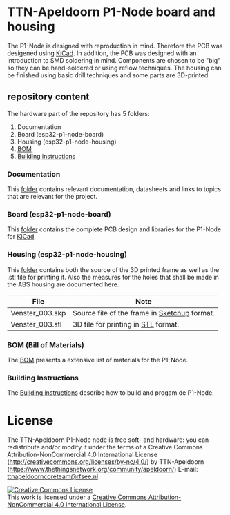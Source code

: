 # TTN-Apeldoorn P1-Node board and housing
The P1-Node is designed with reproduction in mind. Therefore the PCB was desigened using <a href="https://kicad-pcb.org/" target="_blank">KiCad</a>. In addition, the PCB was designed with an introduction to SMD soldering in mind. Components are chosen to be "big" so they can be hand-soldered or using reflow techniques. The housing can be finished using basic drill techniques and some parts are 3D-printed.

## repository content
The hardware part of the repository has 5 folders:

   1. Documentation
   2. Board (esp32-p1-node-board)
   3. Housing (esp32-p1-node-housing)
   4. [BOM](bom.md "BOM")
   5. [Building instructions](instructions.md "Building instructions")

### Documentation
This [folder](documentation/ "folder") contains relevant documentation, datasheets and links to topics that are relevant for the project.

### Board (esp32-p1-node-board)
This [folder](esp32-p1-node-board/ "folder") contains the complete PCB design and libraries for the P1-Node for <a href="https://kicad-pcb.org/" target="_blank">KiCad</a>.

### Housing (esp32-p1-node-housing)
This [folder](esp32-p1-node-housing/ "folder") contains both the source of the 3D printed frame as well as the .stl file for printing it. Also the measures for the holes that shall be made in the ABS housing are documented here.

File            | Note
----------------|--------------------------
Venster_003.skp | Source file of the frame in <a href="https://www.sketchup.com/" target="_blank">Sketchup</a> format.
Venster_003.stl | 3D file for printing in <a href="https://en.wikipedia.org/wiki/STL_(file_format)" target="_blank">STL</a> format.

### BOM (Bill of Materials)
The [BOM](bom.md "BOM") presents a extensive list of materials for the P1-Node.

### Building Instructions
The [Building instructions](instructions.md "Building instructions") describe how to build and progam de P1-Node.

# License
The TTN-Apeldoorn P1-Node node is free soft- and hardware:
you can redistribute and/or modify it under the terms of a Creative Commons Attribution-NonCommercial 4.0 International License (http://creativecommons.org/licenses/by-nc/4.0/) by TTN-Apeldoorn (https://www.thethingsnetwork.org/community/apeldoorn/) E-mail: ttnapeldoorncoreteam@rfsee.nl

<a rel="license" href="http://creativecommons.org/licenses/by-nc/4.0/"><img alt="Creative Commons License" style="border-width:0" src="https://i.creativecommons.org/l/by-nc/4.0/88x31.png" /></a><br />This work is licensed under a <a rel="license" href="http://creativecommons.org/licenses/by-nc/4.0/">Creative Commons Attribution-NonCommercial 4.0 International License</a>.